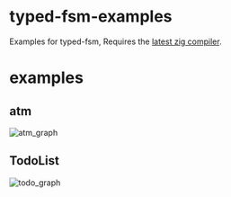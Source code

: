 # typed-fsm-examples
Examples for typed-fsm, Requires the [latest zig compiler](https://ziglang.org/download/).

# examples

## atm
![atm_graph](data/atm_graph.zig)

## TodoList
![todo_graph](data/todoe_graph.zig)


